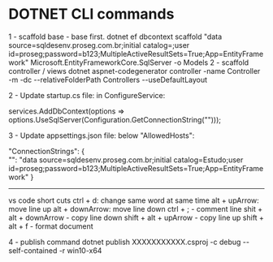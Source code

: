 # DOTNET CLI commands

1 - scaffold base - base first.
dotnet ef dbcontext scaffold "data source=sqldesenv.proseg.com.br;initial catalog=<DB NAME>;user id=proseg;password=b123;MultipleActiveResultSets=True;App=EntityFramework" Microsoft.EntityFrameworkCore.SqlServer -o Models
2 - scaffold controller / views
dotnet aspnet-codegenerator controller -name <NAME CONTROLLER>Controller -m <NAME MODEL> -dc <NAME OF CREATED CONTEXT> --relativeFolderPath Controllers --useDefaultLayout

2 - Update startup.cs file:
in ConfigureService:

services.AddDbContext<EstudoContext>(options =>
                    options.UseSqlServer(Configuration.GetConnectionString("<NAME OF CONTEXT>")));

3 - Update appsettings.json file:
below "AllowedHosts":

"ConnectionStrings": {    
    "<NAME OF CONTEXT>": "data source=sqldesenv.proseg.com.br;initial catalog=<NAME OF BASE>Estudo;user id=proseg;password=b123;MultipleActiveResultSets=True;App=EntityFramework"
  }

----------------------------------------------------------------------------------------------------------------
vs code short cuts 
ctrl + d: change same word at same time
alt + upArrow: move line up
alt + downArrow: move line down
ctrl + ; - comment line
shit + alt + downArrow - copy line down
shift + alt + upArrow - copy line up
shift + alt + f - format document


4 - publish command
dotnet publish XXXXXXXXXXX.csproj -c debug --self-contained -r win10-x64
